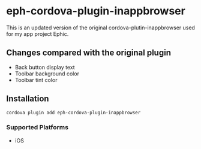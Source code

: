 <!--
# license: Licensed to the Apache Software Foundation (ASF) under one
#         or more contributor license agreements.  See the NOTICE file
#         distributed with this work for additional information
#         regarding copyright ownership.  The ASF licenses this file
#         to you under the Apache License, Version 2.0 (the
#         "License"); you may not use this file except in compliance
#         with the License.  You may obtain a copy of the License at
#
#           http://www.apache.org/licenses/LICENSE-2.0
#
#         Unless required by applicable law or agreed to in writing,
#         software distributed under the License is distributed on an
#         "AS IS" BASIS, WITHOUT WARRANTIES OR CONDITIONS OF ANY
#         KIND, either express or implied.  See the License for the
#         specific language governing permissions and limitations
#         under the License.
-->

# eph-cordova-plugin-inappbrowser

This is an updated version of the original cordova-plutin-inappbrowser used for my app project Ephic. 

## Changes compared with the original plugin
- Back button display text
- Toolbar background color
- Toolbar tint color

## Installation

    cordova plugin add eph-cordova-plugin-inappbrowser

### Supported Platforms

- iOS

